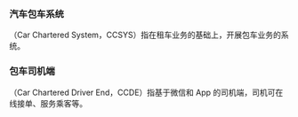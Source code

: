 ### 汽车包车系统
（Car Chartered System，CCSYS）指在租车业务的基础上，开展包车业务的系统。

### 包车司机端
（Car Chartered Driver End，CCDE）指基于微信和 App 的司机端，司机可在线接单、服务乘客等。
